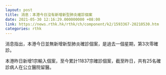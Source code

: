 ```yaml
---
layout: post
title: 消息：本港今日沒有新增新型肺炎確診個案
date: 2021-05-30 12:16:29.000000000 +08:00
link: https://news.rthk.hk/rthk/ch/component/k2/1593367-20210530.htm
categories: rthk
---
```


消息指出，本港今日並無新增新型肺炎確診個案，是過去一個星期，第3次零確診。

本港昨日新增1宗輸入個案，至今累計11837宗確診個案，截至昨日，共有25名確診病人在公立醫院留醫。
